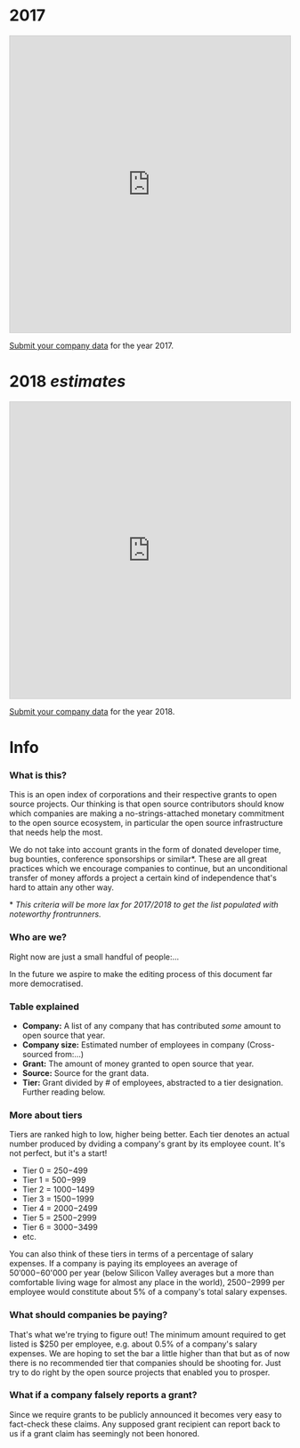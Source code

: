 # 2017

<iframe class="airtable-embed" src="https://airtable.com/embed/shrU08WDvS4Bpe2Fx?backgroundColor=yellow&viewControls=on" frameborder="0" onmousewheel="" width="100%" height="533" style="background: transparent; border: 1px solid #ccc;"></iframe>

[Submit your company data](https://airtable.com/shrjnkVGtZiCiSaGo) for the year 2017.

# 2018 *estimates*

<iframe class="airtable-embed" src="https://airtable.com/embed/shrXHu9L9g4nErcYY?backgroundColor=yellow&viewControls=on" frameborder="0" onmousewheel="" width="100%" height="533" style="background: transparent; border: 1px solid #ccc;"></iframe>

[Submit your company data](https://airtable.com/shrRDwmgXH28sha66) for the year 2018.

# Info

### What is this?

This is an open index of corporations and their respective grants to open source projects. Our thinking is that open source contributors should know which companies are making a no-strings-attached monetary commitment to the open source ecosystem, in particular the open source infrastructure that needs help the most.

We do not take into account grants in the form of donated developer time, bug bounties, conference sponsorships or similar\*. These are all great practices which we encourage companies to continue, but an unconditional transfer of money affords a project a certain kind of independence that's hard to attain any other way.

\* _This criteria will be more lax for 2017/2018 to get the list populated with noteworthy frontrunners._

### Who are we?

Right now are just a small handful of people:...

In the future we aspire to make the editing process of this document far more democratised.

### Table explained

- **Company:** A list of any company that has contributed *some* amount to open source that year.
- **Company size:** Estimated number of employees in company (Cross-sourced from:...)
- **Grant:** The amount of money granted to open source that year.
- **Source:** Source for the grant data.
- **Tier:** Grant divided by # of employees, abstracted to a tier designation. Further reading below.

### More about tiers

Tiers are ranked high to low, higher being better. Each tier denotes an actual number produced by dviding a company's grant by its employee count. It's not perfect, but it's a start!

- Tier 0 = $250-$499
- Tier 1 = $500-$999
- Tier 2 = $1000-$1499
- Tier 3 = $1500-$1999
- Tier 4 = $2000-$2499
- Tier 5 = $2500-$2999
- Tier 6 = $3000-$3499
- etc.

You can also think of these tiers in terms of a percentage of salary expenses. If a company is paying its employees an average of $50'000-$60'000 per year (below Silicon Valley averages but a more than comfortable living wage for almost any place in the world), $2500-$2999 per employee would constitute about 5% of a company's total salary expenses.

### What should companies be paying?

That's what we're trying to figure out! The minimum amount required to get listed is $250 per employee, e.g. about 0.5% of a company's salary expenses. We are hoping to set the bar a little higher than that but as of now there is no recommended tier that companies should be shooting for. Just try to do right by the open source projects that enabled you to prosper.

### What if a company falsely reports a grant?

Since we require grants to be publicly announced it becomes very easy to fact-check these claims. Any supposed grant recipient can report back to us if a grant claim has seemingly not been honored.
